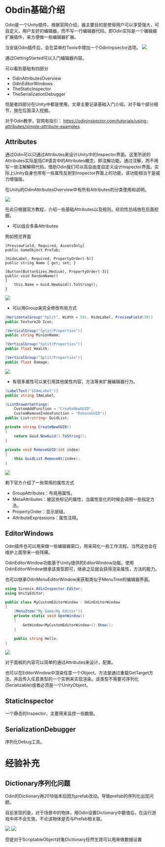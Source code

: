 # Obdin基础介绍

Odin是一个Unity插件。根据官网介绍，器主要目的是使得用户可以享受强大，可自定义，用户友好的编辑器，而不写一行编辑器代码。即Odin实际是一个编辑器扩展插件，来方便做一些编辑器扩展。

当安装Odin插件后，会在菜单栏Tools中增加一个OdinInpsector选项。
<img src="../assets/odin_start_1.png">

通过GettingStarted可以入门编辑器内容。

可以看到基础有四部分

* OdinAttributesOverview
* OdinEditorWindows
* TheStaticInspector
* TheSerializationDebugger

但是者四部分在Unity中都是使用。文章主要记录基础入门介绍。对于每个部分细节，放在后面深入挖掘。

对于Odin教学，官网有指引：
https://odininspector.com/tutorials/using-attributes/simple-attribute-examples

## Attributes


通过Odin可以只通过Attributes来设计Unity中的Inspector界面。这里所说的Attributes实际是指C#语言中的Attributes概念，即注解功能。通过注解，而不用写一些注解解释代码，借助Odin我们可以高自由度自定义设计Inspector界面。实际上Unity自身也带有一些属性反射到Inspector界面上的功能，该功能相当于是威力增强版。

在Unity的OdinAttributesOverview中有所有Attributes的分类使用和说明。

<img src="../assets/odin_start_2.png">


在此只根据官方教程，介绍一些基础Attributes以及规则。经验性总结放在后面挖掘。

* 可以组合多条Attributes

例如预览界面



```Csharp
[PreviewField, Required, AssetsOnly]
public GameObject Prefab;

[HideLabel, Required, PropertyOrder(-5)]
public string Name { get; set; }

[Button(ButtonSizes.Medium), PropertyOrder(-3)]
public void RandomName()
{
    this.Name = Guid.NewGuid().ToString();
}

```

<img src="../assets/odin_start_3.png">


* 可以用Group来完全修改布局方式

```csharp
[HorizontalGroup("Split", Width = 50), HideLabel, PreviewField(50)]
public Texture2D Icon;

[VerticalGroup("Split/Properties")]
public string MinionName;

[VerticalGroup("Split/Properties")]
public float Health;

[VerticalGroup("Split/Properties")]
public float Damage;
```

<img src="../assets/odin_start_4.png">

* 有很多属性可以来引用其他属性内容，方法等来扩展编辑器行为。

```csharp
[LabelText("$IAmLabel")]
public string IAmLabel;

[ListDrawerSettings(
    CustomAddFunction = "CreateNewGUID",
    CustomRemoveIndexFunction = "RemoveGUID")]
public List<string> GuidList;

private string CreateNewGUID()
{
	return Guid.NewGuid().ToString();
}

private void RemoveGUID(int index)
{
    this.GuidList.RemoveAt(index);
}
```

<img src="../assets/odin_start_5.png">


剩下官方介绍了一些常用的属性方式

* GroupAttributes：布局用属性。
* MetaAttributes：被这些标记的属性，当属性变化的时候会调用一些指定方法。
* PropertyOrder：显示层级。
* AttributeExpressions：属性注释。

## EditorWindows

Odin插件也可以用来做一些编辑器窗口，用来简化一些工作流程。当然这也会在维护上面带来一些阵痛。

OdinEditorWindow功能基于Unity提供的EditorWindow功能。使用OdinEditorWindow继承该类型即可，继承之后就会获得渲染属性，方法的能力。

也可以继承OdinMenuEditorWindow来获取类似于MenuTree的编辑器界面。



```csharp
using Sirenix.OdinInspector.Editor;
using UnityEditor;

public class MyCustomEditorWindow : OdinEditorWindow
{
    [MenuItem("My Game/My Editor")]
    private static void OpenWindow()
    {
        GetWindow<MyCustomEditorWindow>().Show();
    }

    public string Hello;
}
```
<img src="../assets/odin_window_1.png">

对于面板的内容可以简单的通过Attributes来设计，配置。


也可以在EditorWindow中渲染任意一个Object。方法是通过重载GetTarget方法，并且传入任意类型的一个实例来实现渲染。该类型不需要可序列化(Serializable)或者必须是一个UnityObject。


## StaticInspector

一个静态的Inspector，主要用来监控一些数据。


## SerializationDebugger

序列化Debug工具。


# 经验补充

## Dictionary序列化问题

Odin的Dictionary再2018版本后因为prefab改动。导致prefab的序列化出现问题。

目前发现的是，对于场景中的物体，用Odin设置Dictionary中数值后，在运行游戏中并不会生效。不论该物体是否与Prefab相关联。

<img src="../assets/odin_record_1.png">
<img src="../assets/odin_record_2.png">

但是对于ScriptableObject对象Dictionary任然生效可以用来做数据设置
